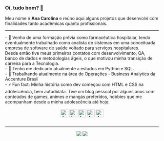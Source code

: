 ### Oi, tudo bom? 👋<br>
Meu nome é <strong>Ana Carolina</strong> e reúno aqui alguns projetos que desenvolvi com finalidades tanto acadêmicas quanto profissionais. <br>

<!--  -->

---
<div>
- 💬  Venho de uma formação prévia como farmacêutica hospitalar, tendo eventualmente trabalhado como analista de sistemas em uma conceituada empresa de software de saúde voltado para serviços hospitalares. <br>
  Desde então tive meus primeiros contatos com desenvolvimento, QA, banco de dados e metodologias ágeis, o que motivou minha transição de carreira para a Tecnologia. <br>
- 🌱 Tenho me dedicado atualmente a estudos em Python e SQL. <br>
- 🔭 Trabalhando atualmente na área de Operações - Business Analytics da Accenture Brasil <br>
- ⚡ Fun fact: Minha história como dev começou com HTML e CSS na adolescência, bem autodidata. Tive um blog pessoal por alguns anos com conteúdos de games, animes e mangás preferidos, hobbies que me acompanham desde a minha adolescência até hoje. <br>  
</div>
<div align="center" style="display: inline_block"><br>
  <img align="center" alt="Ana-JAVA" height="25" width="25" src="https://cdn.jsdelivr.net/gh/devicons/devicon/icons/java/java-plain.svg"/>
  <img align="center" alt="Ana-JS" height="25" width="25" src="https://cdn.jsdelivr.net/gh/devicons/devicon/icons/javascript/javascript-plain.svg" />
  <img align="center" alt="Ana-HTML" height="25" width="25" src="https://cdn.jsdelivr.net/gh/devicons/devicon/icons/html5/html5-plain.svg"/>
  <img align="center" alt="Ana-CSS" height="25" width="25" src="https://cdn.jsdelivr.net/gh/devicons/devicon/icons/css3/css3-plain.svg"/>
  <img align="center" alt="Ana-PYTHON" height="25" width="25" src="https://cdn.jsdelivr.net/gh/devicons/devicon/icons/python/python-plain.svg"/>
  <!-- 
    <img align="center" alt="Ana-Flutter" height="25" width="25" src="https://cdn.jsdelivr.net/gh/devicons/devicon/icons/flutter/flutter-original.svg"/>
    <img align="center" alt="Ana-Dart" height="25" width="25" src="https://cdn.jsdelivr.net/gh/devicons/devicon/icons/dart/dart-original.svg"/>
    <img align="center" alt="Ana-C" height="25" width="25" src="https://cdn.jsdelivr.net/gh/devicons/devicon/icons/c/c-line.svg"/>
    -->
</div>
<br>

---
<div align="center"> 
    <a href = "mailto:ana.fbsilveira@gmail.com"><img src="https://img.shields.io/badge/-Gmail-%23333?style=for-the-badge&logo=gmail&logoColor=white" target="_blank"></a>
  <a href="https://www.linkedin.com/in/anacarolina-fbsilveira/" target="_blank"><img src="https://img.shields.io/badge/-LinkedIn-%230077B5?style=for-the-badge&logo=linkedin&logoColor=white" target="_blank"></a> 
  
</div>



<!--
 ![Snake animation](https://github.com/rafaballerini/rafaballerini/blob/output/github-contribution-grid-snake.svg)
  <a href="https://discord.gg/wagxzStdcR" target="_blank"><img src="https://img.shields.io/badge/Discord-7289DA?style=for-the-badge&logo=discord&logoColor=white" target="_blank"></a> 
<a href="https://instagram.com/4na.carolin4" target="_blank"><img src="https://img.shields.io/badge/-Instagram-%23E4405F?style=for-the-badge&logo=instagram&logoColor=white" target="_blank"></a>
 
**ana-silveira/ana-silveira** is a ✨ _special_ ✨ repository because its `README.md` (this file) appears on your GitHub profile.

Here are some ideas to get you started:

- 🔭 I’m currently working on ...
- 🌱 I’m currently learning ...
- 👯 I’m looking to collaborate on ...
- 🤔 I’m looking for help with ...
- 💬 Ask me about ...
- 📫 How to reach me: ...
- 😄 Pronouns:
- ⚡ Fun fact: ...
-->

<!--<div align="center">
    <img height="180em" src="https://github-readme-stats.vercel.app/api?username=ana-silveira&show_icons=true&theme=dracula&include_all_commits=true&count_private=false"/>
  <img height="180em" src="https://github-readme-stats.vercel.app/api/top-langs/?username=ana-silveira&layout=compact&langs_count=7&theme=dracula"/>
</div>

[![Ashutosh's github activity graph](https://activity-graph.herokuapp.com/graph?username=ana-silveira&theme=redical&custom_title=%20Monitoramento%20de%20commits&radius=1)](https://github.com/ashutosh00710/github-readme-activity-graph)
-->
